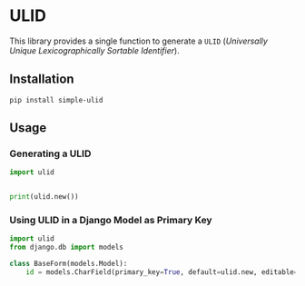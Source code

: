 # ULID

This library provides a single function to generate a `ULID` (_Universally Unique Lexicographically Sortable Identifier_).

## Installation
`pip install simple-ulid`

## Usage

### Generating a ULID

```python
import ulid


print(ulid.new())
```

### Using ULID in a Django Model as Primary Key

```python
import ulid
from django.db import models

class BaseForm(models.Model):
    id = models.CharField(primary_key=True, default=ulid.new, editable=False, max_length=26)
```
